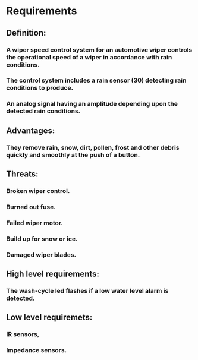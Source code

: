 # Requirements

## Definition:
### A wiper speed control system for an automotive wiper controls the operational speed of a wiper in accordance with rain conditions. 
### The control system includes a rain sensor (30) detecting rain conditions to produce. 
### An analog signal having an amplitude depending upon the detected rain conditions.

## Advantages:
### They remove rain, snow, dirt, pollen, frost and other debris quickly and smoothly at the push of a button.

## Threats:
### Broken wiper control.
### Burned out fuse.
### Failed wiper motor.
### Build up for snow or ice.
### Damaged wiper blades.

## High level requirements:
### The wash-cycle led flashes if a low water level alarm is detected.

## Low level requiremets:
### IR sensors,
### Impedance sensors.
